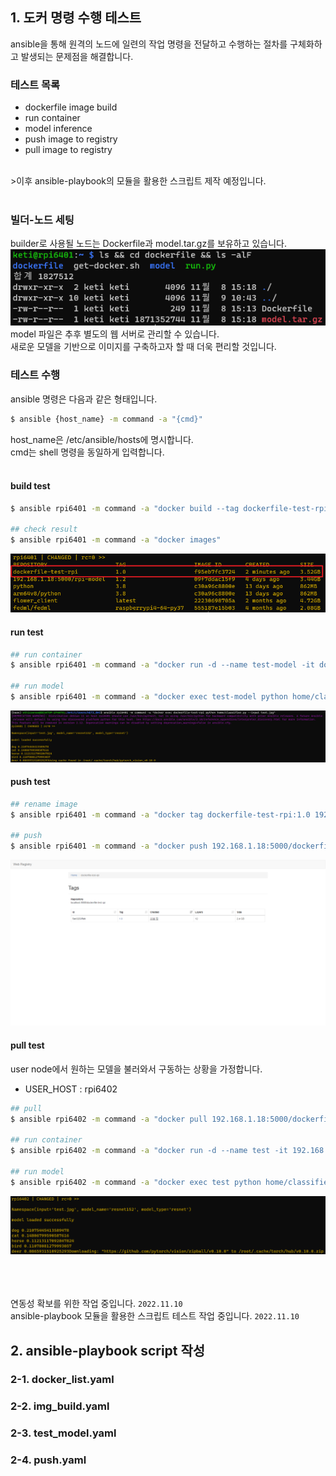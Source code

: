 ## 1. 도커 명령 수행 테스트
ansible을 통해 원격의 노드에 일련의 작업 명령을 전달하고 수행하는 절차를 구체화하고 발생되는 문제점을 해결합니다.<br>

### 테스트 목록
- dockerfile image build
- run container
- model inference
- push image to registry
- pull image to registry
<br>
>이후 ansible-playbook의 모듈을 활용한 스크립트 제작 예정입니다.<br>
<Br>

### 빌더-노드 세팅
builder로 사용될 노드는 Dockerfile과 model.tar.gz를 보유하고 있습니다.<br>
![](./img4doc/builder.png)<br>
model 파일은 추후 별도의 웹 서버로 관리할 수 있습니다.<br>
새로운 모델을 기반으로 이미지를 구축하고자 할 때 더욱 편리할 것입니다.

### 테스트 수행
ansible 명령은 다음과 같은 형태입니다.
```bash
$ ansible {host_name} -m command -a "{cmd}"
```
host_name은 /etc/ansible/hosts에 명시합니다.<br>
cmd는 shell 명령을 동일하게 입력합니다.<br>
<br>

#### build test
```bash
$ ansible rpi6401 -m command -a "docker build --tag dockerfile-test-rpi:1.0 dockerfile/"

## check result
$ ansible rpi6401 -m command -a "docker images"
```
![](./img4doc/img-build.png)

#### run test
```bash
## run container
$ ansible rpi6401 -m command -a "docker run -d --name test-model -it dockerfile-test-rpi:1.0"

## run model
$ ansible rpi6401 -m command -a "docker exec test-model python home/classifier.py"
```
![](./img4doc/run-model.png)

#### push test
```bash
## rename image
$ ansible rpi6401 -m command -a "docker tag dockerfile-test-rpi:1.0 192.168.1.18:5000/dockerfile-test-rpi:1.0"

## push
$ ansible rpi6401 -m command -a "docker push 192.168.1.18:5000/dockerfile-test-rpi:1.0"
```
![](./img4doc/push-list.png)

#### pull test
user node에서 원하는 모델을 불러와서 구동하는 상황을 가정합니다.<br>
- USER_HOST : rpi6402
```bash
## pull
$ ansible rpi6402 -m command -a "docker pull 192.168.1.18:5000/dockerfile-test-rpi:1.0"

## run container
$ ansible rpi6402 -m command -a "docker run -d --name test -it 192.168.1.18:5000/dockerfile-test-rpi:1.0"

## run model
$ ansible rpi6402 -m command -a "docker exec test python home/classifier.py"
```
![](./img4doc/user-run.png)

<br><br><br>
연동성 확보를 위한 작업 중입니다. ```2022.11.10```<br>
ansible-playbook 모듈을 활용한 스크립트 테스트 작업 중입니다. ```2022.11.10```

## 2. ansible-playbook script 작성

### 2-1. docker_list.yaml

### 2-2. img_build.yaml

### 2-3. test_model.yaml

### 2-4. push.yaml
